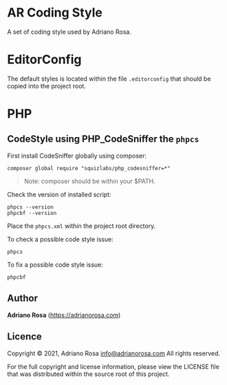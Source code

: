 AR Coding Style
===============

A set of coding style used by Adriano Rosa.

EditorConfig
============

The default styles is located within the file `.editorconfig` that should be copied into the project root.


PHP
===

## CodeStyle using PHP_CodeSniffer the `phpcs`


First install CodeSniffer globally using composer:

    composer global require "squizlabs/php_codesniffer=*"

> Note: composer should be within your $PATH.

Check the version of installed script:

    phpcs --version
    phpcbf --version

Place the `phpcs.xml` within the project root directory.

To check a possible code style issue:
 
    phpcs 

To fix a possible code style issue:

    phpcbf


## Author

**Adriano Rosa** (https://adrianorosa.com)  

## Licence

Copyright © 2021, Adriano Rosa  <info@adrianorosa.com>
All rights reserved.

For the full copyright and license information, please view the LICENSE 
file that was distributed within the source root of this project.
